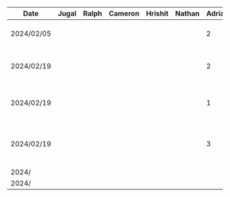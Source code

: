 | Date  | Jugal | Ralph | Cameron | Hrishit | Nathan | Adrian | Task |
| ----- | ----- | ----- | ------- | ------- | ------ | ------ | ---- |
| 2024/02/05 |       |       |         |         |        |   2     |  Setup frontend repo    |
| 2024/02/19 |       |       |         |         |        |   2     |  Update activities to include previews    |
| 2024/02/19 |       |       |         |         |        |   1    |   Add back arrows for login/signup activities   |
| 2024/02/19 |       |       |         |         |        |   3     |  Implement MVVM archhitecture for login screen    |
| 2024/ |       |       |         |         |        |        |      |
| 2024/ |       |       |         |         |        |        |      |
